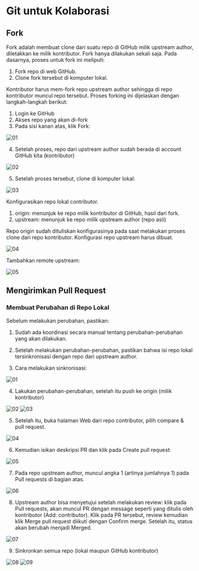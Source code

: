 # Git untuk Kolaborasi

## Fork

Fork adalah membuat clone dari suatu repo di GitHub milik upstream author, diletakkan ke milik kontributor. Fork hanya dilakukan sekali saja. Pada dasarnya, proses untuk fork ini meliputi:

1.	Fork repo di web GitHub.
2.	Clone fork tersebut di komputer lokal.

Kontributor harus mem-fork repo upstream author sehingga di repo kontributor muncul repo tersebut. Proses forking ini dijelaskan dengan langkah-langkah berikut:

1.	Login ke GitHub
2.	Akses repo yang akan di-fork
3.	Pada sisi kanan atas, klik Fork:	

![01](img/colab-1.png)

4.	Setelah proses, repo dari upstream author sudah berada di account GitHub kita (kontributor)

![02](img/colab-2.png)

5.	Setelah proses tersebut, clone di komputer lokal:

![03](img/colab-3.png)

Konfigurasikan repo lokal contributor.

1.	origin: menunjuk ke repo milik kontributor di GitHub, hasil dari fork.
2.	upstream: menunjuk ke repo milik upstream author (repo asli)

Repo origin sudah dituliskan konfigurasinya pada saat melakukan proses clone dari repo kontributor. Konfigurasi repo upstream harus dibuat.

![04](img/colab-4.png)

Tambahkan remote upstream:

![05](img/colab-5.png)

## Mengirimkan Pull Request

### Membuat Perubahan di Repo Lokal

Sebelum melakukan perubahan, pastikan:
1.	Sudah ada koordinasi secara manual tentang perubahan-perubahan yang akan dilakukan.

2.	Setelah melakukan perubahan-perubahan, pastikan bahwa isi repo lokal tersinkronisasi dengan repo dari upstream author.

3.	Cara melakukan sinkronisasi:

![01](img/colab-6.png)

4.	Lakukan perubahan-perubahan, setelah itu push ke origin (milik kontributor)

![02](img/colab-7.png)
![03](img/colab-8.png)

5.	Setelah itu, buka halaman Web dari repo contributor, pilih compare & pull request.

![04](img/colab-9.png)

6.	Kemudian isikan deskripsi PR dan klik pada Create pull request:

![05](img/colab-10.png)

7.	Pada repo upstream author, muncul angka 1 (artinya jumlahnya 1) pada Pull requests di bagian atas.

![06](img/colab-11.png)

8.	Upstream author bisa menyetujui setelah melakukan review: klik pada Pull requests, akan muncul PR dengan message seperti yang ditulis oleh kontributor (Add: contributor). Klik pada PR tersebut, review kemudian klik Merge pull request diikuti dengan Confirm merge. Setelah itu, status akan berubah menjadi Merged.

![07](img/colab-12.png)

9.	Sinkronkan semua repo (lokal maupun GitHub kontributor)

![08](img/colab-13.png)
![09](img/colab-14.png)